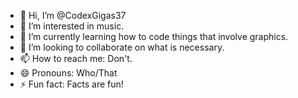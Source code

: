 - 👋 Hi, I’m @CodexGigas37
- 👀 I’m interested in music.
- 🌱 I’m currently learning how to code things that involve graphics.
- 💞️ I’m looking to collaborate on what is necessary.
- 📫 How to reach me: Don't.
- 😄 Pronouns: Who/That
- ⚡ Fun fact: Facts are fun!

<!---
CodexGigas37/CodexGigas37 is a ✨ special ✨ repository because its `README.md` (this file) appears on your GitHub profile.
You can click the Preview link to take a look at your changes.
--->
